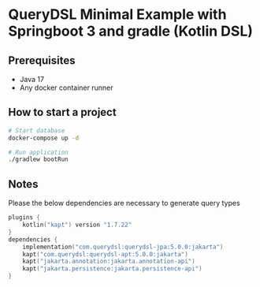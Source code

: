 # QueryDSL Minimal Example with Springboot 3 and gradle (Kotlin DSL)

## Prerequisites

* Java 17 
* Any docker container runner


## How to start a project


```bash
# Start database 
docker-compose up -d

# Run application
./gradlew bootRun
```



## Notes

Please the below dependencies are necessary to generate query types

```kotlin
plugins {
    kotlin("kapt") version "1.7.22"
}
dependencies {
    implementation("com.querydsl:querydsl-jpa:5.0.0:jakarta")
    kapt("com.querydsl:querydsl-apt:5.0.0:jakarta")
    kapt("jakarta.annotation:jakarta.annotation-api")
    kapt("jakarta.persistence:jakarta.persistence-api")
}
```